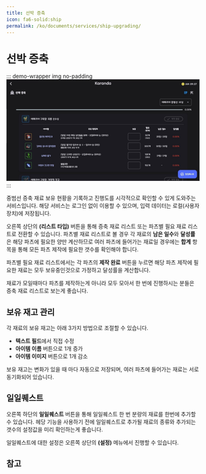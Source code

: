 ```yaml
---
title: 선박 증축
icon: fa6-solid:ship
permalink: /ko/documents/services/ship-upgrading/
---
```

# 선박 증축

::: demo-wrapper img no-padding
![](./ship-upgrading.jpg)
:::

중범선 증축 재료 보유 현황을 기록하고 진행도를 시각적으로 확인할 수 있게 도와주는 서비스입니다. 해당 서비스는 로그인 없이 이용할 수 있으며, 입력 데이터는 로컬(사용자 장치)에 저장됩니다.

오른쪽 상단의 **<Icon name="material-symbols:dynamic-form-outline"/>(리스트 타입)** 버튼을 통해 증축 재료 리스트 또는 파츠별 필요 재료 리스트로 전환할 수 있습니다. 파츠별 재료 리스트로 볼 경우 각 재료의 **남은 일수**와 **달성률**은 해당 파츠에 필요한 양만 계산하므로 여러 파츠에 들어가는 재료일 경우에는 **합계** 항목을 통해 모든 파츠 제작에 필요한 갯수를 확인해야 합니다.

파츠별 필요 재료 리스트에서는 각 파츠의 **제작 완료** 버튼을 누르면 해당 파츠 제작에 필요한 재료는 모두 보유중인것으로 가정하고 달성률을 계산합니다.

재료가 모일때마다 파츠를 제작하는게 아니라 모두 모아서 한 번에 진행하시는 분들은 증축 재료 리스트로 보는게 좋습니다.

## 보유 재고 관리
각 재료의 보유 재고는 아래 3가지 방법으로 조절할 수 있습니다.
 - **텍스트 필드**에서 직접 수정
 - **아이템 이름** 버튼으로 1개 증가
 - **아이템 이미지** 버튼으로 1개 감소

보유 재고는 변화가 있을 때 마다 자동으로 저장되며, 여러 파츠에 들어가는 재료는 서로 동기화되어 있습니다.

## 일일퀘스트

오른쪽 하단의 **일일퀘스트** 버튼을 통해 일일퀘스트 한 번 분량의 재료를 한번에 추가할 수 있습니다. 헤당 기능을 사용하기 전에 일일퀘스트로 추가될 재료의 종류와 추가되는 갯수의 설정값을 미리 확인하는게 좋습니다. 

일일퀘스트에 대한 설정은 오른쪽 상단의 **<Icon name="material-symbols:construction"/>(설정)** 메뉴에서 진행할 수 있습니다.

## 참고
<LinkCard title="선박 증축 가이드" href="/ko/guides/ship-upgrading/" />

